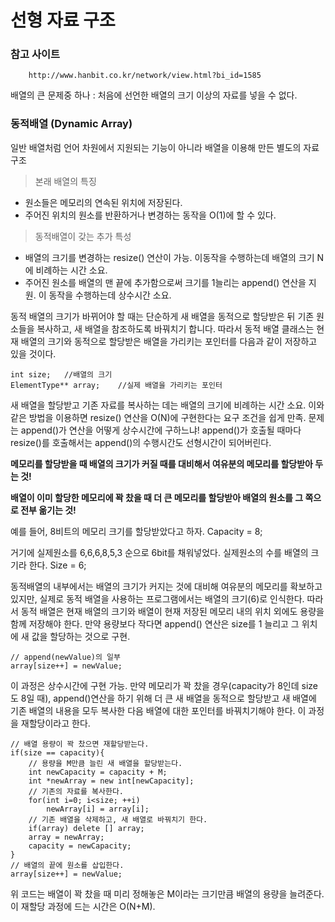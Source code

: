 선형 자료 구조
==============
### 참고 사이트

		http://www.hanbit.co.kr/network/view.html?bi_id=1585

배열의 큰 문제중 하나 : 처음에 선언한 배열의 크기 이상의 자료를 넣을 수 없다.

### 동적배열 (Dynamic Array)

일반 배열처럼 언어 차원에서 지원되는 기능이 아니라 배열을 이용해 만든 별도의 자료구조

>본래 배열의 특징

 - 원소들은 메모리의 연속된 위치에 저장된다.
 - 주어진 위치의 원소를 반환하거나 변경하는 동작을 O(1)에 할 수 있다.
 
>동적배열이 갖는 추가 특성

 - 배열의 크기를 변경하는 resize() 연산이 가능. 이동작을 수행하는데 배열의 크기 N에 비례하는 시간 소요.
 - 주어진 원소를 배열의 맨 끝에 추가함으로써 크기를 1늘리는 append() 연산을 지원. 이 동작을 수행하는데 상수시간 소요.
 
동적 배열의 크기가 바뀌어야 할 때는 단순하게 새 배열을 동적으로 할당받은 뒤 기존 원소들을 복사하고, 새 배열을 참조하도록 바꿔치기 합니다.
따라서 동적 배열 클래스는 현재 배열의 크기와 동적으로 할당받은 배열을 가리키는 포인터를 다음과 같이 저장하고 있을 것이다.

```
int size;	//배열의 크기
ElementType** array;	//실제 배열을 가리키는 포인터
```

새 배열을 할당받고 기존 자료를 복사하는 데는 배열의 크기에 비례하는 시간 소요.
이와 같은 방법을 이용하면 resize() 연산을 O(N)에 구현한다는 요구 조건을 쉽게 만족.
문제는 append()가 연산을 어떻게 상수시간에 구하느냐!
append()가 호출될 때마다 resize()를 호출해서는 append()의 수행시간도 선형시간이 되어버린다.

**메모리를 할당받을 때 배열의 크기가 커질 때를 대비해서 여유분의 메모리를 할당받아 두는 것!**

**배열이 이미 할당한 메모리에 꽉 찼을 때 더 큰 메모리를 할당받아 배열의 원소를 그 쪽으로 전부 옮기는 것!**

예를 들어, 8비트의 메모리 크기를 할당받았다고 하자. Capacity = 8;

거기에 실제원소를 6,6,6,8,5,3 순으로 6bit를 채워넣었다. 실제원소의 수를 배열의 크기라 한다. Size = 6;
	
동적배열의 내부에서는 배열의 크기가 커지는 것에 대비해 여유분의 메모리를 확보하고 있지만, 실제로 동적 배열을 사용하는 프로그램에서는 배열의 크기(6)로 인식한다.
따라서 동적 배열은 현재 배열의 크기와 배열이 현재 저장된 메모리 내의 위치 외에도 용량을 함께 저장해야 한다.
만약 용량보다 작다면 append() 연산은 size를 1 늘리고 그 위치에 새 값을 할당하는 것으로 구현.

```
// append(newValue)의 일부
array[size++] = newValue;
```

이 과정은 상수시간에 구현 가능.
만약 메모리가 꽉 찼을 경우(capacity가 8인데 size도 8일 때), append()연산을 하기 위해 더 큰 새 배열을 동적으로 할당받고 새 배열에 기존 배열의 내용을 모두 복사한 다음 배열에 대한 포인터를 바꿔치기해야 한다.
이 과정을 재할당이라고 한다.

```
// 배열 용량이 꽉 찼으면 재할당받는다.
if(size == capacity){
	// 용량을 M만큼 늘린 새 배열을 할당받는다.
	int newCapacity = capacity + M;
	int *newArray = new int[newCapacity];
	// 기존의 자료를 복사한다.
	for(int i=0; i<size; ++i)
		newArray[i] = array[i];
	// 기존 배열을 삭제하고, 새 배열로 바꿔치기 한다.
	if(array) delete [] array;
	array = newArray;
	capacity = newCapacity;
}
// 배열의 끝에 원소를 삽입한다.
array[size++] = newValue;
```

위 코드는 배열이 꽉 찼을 때 미리 정해놓은 M이라는 크기만큼 배열의 용량을 늘려준다.
이 재할당 과정에 드는 시간은 O(N+M).

